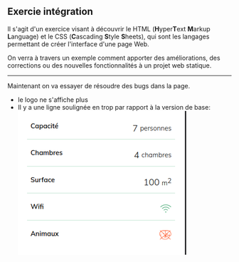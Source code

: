 ## Exercie intégration

Il s'agit d'un exercice visant à découvrir le HTML (**H**yper**T**ext **M**arkup **L**anguage) et le CSS (**C**ascading **S**tyle **S**heets), qui sont les langages permettant de créer l'interface d'une page Web. 

On verra à travers un exemple comment apporter des améliorations, des corrections ou des nouvelles fonctionnalités à un projet web statique. 

------------------------------

Maintenant on va essayer de résoudre des bugs dans la page. 

* le logo ne s'affiche plus
* Il y a une ligne soulignée en trop par rapport à la version de base: ![](./images/capture-ecran-description-souligne.png)